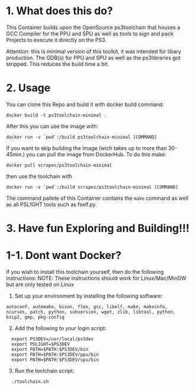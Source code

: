 
# 1. What does this do?
This Container builds upon the OpenSource ps3toolchain that houses a GCC Compiler
for the PPU and SPU as well as tools to sign and pack Projects to execute it directly
on the PS3.

Attention: this is minimal version of this toolkit, it was intended for libary production. 
The GDB(s) for PPU and SPU as well as the ps3libraries got stripped. This reduces the build time a bit.

# 2. Usage

You can clone this Repo and build it with docker build command:
```
docker build -t ps3toolchain-minimal .
```

After this you can use the image with:

```
docker run -v `pwd`:/build ps3toolchain-minimal [COMMAND]
```


If you want to skip building the Image (wich takes up to more than 30-45min.) you can pull the image from DockerHub.
To do this make:

```
docker pull scrapes/ps3toolchain-minimal
```

then use the toolchain with

```
docker run -v `pwd`:/build scrapes/ps3toolchain-minimal [COMMAND]
```

The command pallete of this Container contains the `make` command 
as well as all PSL1GHT tools such as fself.py.


# 3. Have fun Exploring and Building!!!

# 1-1. Dont want Docker?
If you wish to install this toolchain yourself, then do the following instructions:
NOTE: These instructions should work for Linux/Mac/MinGW but are only tested on Linux

 1) Set up your environment by installing the following software:
 
  ```
  autoconf, automake, bison, flex, gcc, libelf, make, makeinfo,
  ncurses, patch, python, subversion, wget, zlib, libtool, python,
  bzip2, gmp, pkg-config
  ```
  
  
 2) Add the following to your login script:

```
  export PS3DEV=/usr/local/ps3dev
  export PSL1GHT=$PS3DEV
  export PATH=$PATH:$PS3DEV/bin
  export PATH=$PATH:$PS3DEV/ppu/bin
  export PATH=$PATH:$PS3DEV/spu/bin
```

 3) Run the toolchain script:

```
  ./toolchain.sh
```
